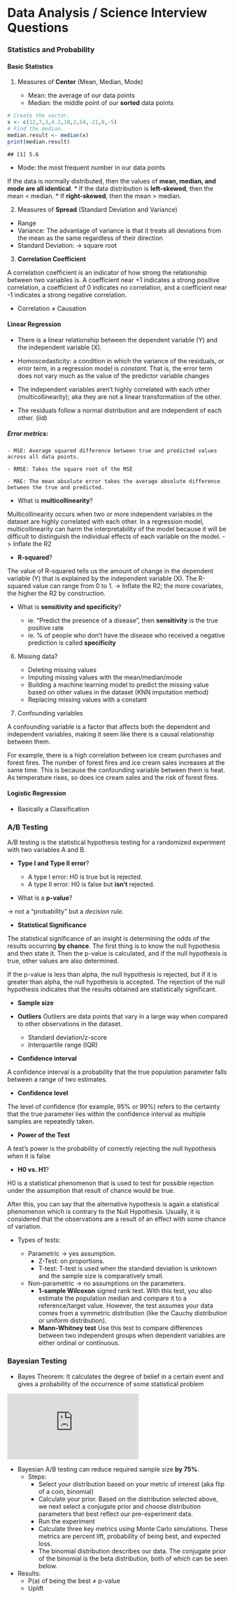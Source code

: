 Data Analysis / Science Interview Questions
================

### Statistics and Probability

#### Basic Statistics

1.  Measures of **Center** (Mean, Median, Mode)
    
      - Mean: the average of our data points
      - Median: the middle point of our **sorted** data points

<!-- end list -->

``` r
# Create the vector.
x <- c(12,7,3,4.2,18,2,54,-21,8,-5)
# Find the median.
median.result <- median(x)
print(median.result)
```

    ## [1] 5.6

  - Mode: the most frequent number in our data points

If the data is normally distributed, then the values of **mean, median,
and mode are all identical**. \* If the data distribution is
**left-skewed**, then the mean \< median. \* If **right-skewed**, then
the mean \> median.

2.  Measures of **Spread** (Standard Deviation and Variance)

<!-- end list -->

  - Range
  - Variance: The advantage of variance is that it treats all deviations
    from the mean as the same regardless of their direction
  - Standard Deviation: -\> square root

<!-- end list -->

3.  **Correlation Coefficient**

A correlation coefficient is an indicator of how strong the relationship
between two variables is. A coefficient near +1 indicates a strong
positive correlation, a coefficient of 0 indicates no correlation, and a
coefficient near -1 indicates a strong negative correlation.

  - Correlation ≠ Causation

#### Linear Regression

  - There is a linear relationship between the dependent variable (Y)
    and the independent variable (X).

  - Homoscedasticity: a condition in which the variance of the
    residuals, or error term, in a regression model is *constant*. That
    is, the error term does not vary much as the value of the predictor
    variable changes

  - The independent variables aren’t highly correlated with each other
    (multicollinearity); aka they are not a linear transformation of the
    other.

  - The residuals follow a normal distribution and are independent of
    each other.
    (iid)

##### Error metrics:

    - MSE: Average squared difference between true and predicted values across all data points. 
    
    - RMSE: Takes the square root of the MSE
    
    - MAE: The mean absolute error takes the average absolute difference between the true and predicted.

  - What is **multicollinearity**?

Multicollinearity occurs when two or more independent variables in the
dataset are highly correlated with each other. In a regression model,
multicollinearity can harm the interpretability of the model because it
will be difficult to distinguish the individual effects of each variable
on the model. -\> Inflate the R2

  - **R-squared**?

The value of R-squared tells us the amount of change in the dependent
variable (Y) that is explained by the independent variable (X). The
R-squared value can range from 0 to 1. -\> Inflate the R2; the more
covariates, the higher the R2 by construction.

  - What is **sensitivity and specificity**?
    
      - ie. “Predict the presence of a disease”, then **sensitivity** is
        the true positive rate
      - ie. % of people who don’t have the disease who received a
        negative prediction is called **specificity**

<!-- end list -->

6.  Missing data?
    
      - Deleting missing values
      - Imputing missing values with the mean/median/mode
      - Building a machine learning model to predict the missing value
        based on other values in the dataset (KNN imputation method)
      - Replacing missing values with a constant

7.  Confounding variables

A confounding variable is a factor that affects both the dependent and
independent variables, making it seem like there is a causal
relationship between them.

For example, there is a high correlation between ice cream purchases and
forest fires. The number of forest fires and ice cream sales increases
at the same time. This is because the confounding variable between them
is heat. As temperature rises, so does ice cream sales and the risk of
forest fires.

#### Logistic Regression

  - Basically a Classification

### A/B Testing

A/B testing is the statistical hypothesis testing for a randomized
experiment with two variables A and B.

  - **Type I and Type II error**?
    
      - A type I error: H0 is true but is rejected.
      - A type II error: H0 is false but **isn’t** rejected.

  - What is a **p-value**?

\-\> not a “probability” but a *decision rule*.

  - **Statistical Significance**

The statistical significance of an insight is determining the odds of
the results occurring **by chance**. The first thing is to know the null
hypothesis and then state it. Then the p-value is calculated, and if the
null hypothesis is true, other values are also determined.

If the p-value is less than alpha, the null hypothesis is rejected, but
if it is greater than alpha, the null hypothesis is accepted. The
rejection of the null hypothesis indicates that the results obtained are
statistically significant.

  - **Sample size**

  - **Outliers** Outliers are data points that vary in a large way when
    compared to other observations in the dataset.
    
      - Standard deviation/z-score
      - Interquartile range (IQR)

  - **Confidence interval**

A confidence interval is a probability that the true population
parameter falls between a range of two estimates.

  - **Confidence level**

The level of confidence (for example, 95% or 99%) refers to the
certainty that the true parameter lies within the confidence interval as
multiple samples are repeatedly taken.

  - **Power of the Test**

A test’s power is the probability of correctly rejecting the null
hypothesis when it is false

  - **H0 vs. H1**?

H0 is a statistical phenomenon that is used to test for possible
rejection under the assumption that result of chance would be true.

After this, you can say that the alternative hypothesis is again a
statistical phenomenon which is contrary to the Null Hypothesis.
Usually, it is considered that the observations are a result of an
effect with some chance of variation.

  - Types of tests:
    
      - Parametric -\> yes assumption.
          - Z-Test: on proportions.
          - T-test: T-test is used when the standard deviation is
            unknown and the sample size is comparatively small.
      - Non-parametric -\> no assumptions on the parameters.
          - **1-sample Wilcoxon** signed rank test. With this test, you
            also estimate the population median and compare it to a
            reference/target value. However, the test assumes your data
            comes from a symmetric distribution (like the Cauchy
            distribution or uniform distribution).
          - **Mann-Whitney test** Use this test to compare differences
            between two independent groups when dependent variables are
            either ordinal or continuous.

### Bayesian Testing

  - Bayes Theorem: It calculates the degree of belief in a certain event
    and gives a probability of the occurrence of some statistical
    problem

  
![ p(\\theta | D) = \\frac{p(D|\\theta) p(\\theta)} {p(D)}
](https://latex.codecogs.com/png.latex?%20p%28%5Ctheta%20%7C%20D%29%20%3D%20%5Cfrac%7Bp%28D%7C%5Ctheta%29%20p%28%5Ctheta%29%7D%20%7Bp%28D%29%7D%20
" p(\\theta | D) = \\frac{p(D|\\theta) p(\\theta)} {p(D)} ")  

  - Bayesian A/B testing can reduce required sample size **by 75%**.
      - Steps:
          - Select your distribution based on your metric of interest
            (aka flip of a coin, binomial)
          - Calculate your prior. Based on the distribution selected
            above, we next select a conjugate prior and choose
            distribution parameters that best reflect our pre-experiment
            data.
          - Run the experiment
          - Calculate three key metrics using Monte Carlo simulations.
            These metrics are percent lift, probability of being best,
            and expected loss.
          - The binomial distribution describes our data. The conjugate
            prior of the binomial is the beta distribution, both of
            which can be seen below.
  - Results:
      - P(a) of being the best ≠ p-value
      - Uplift
